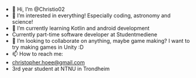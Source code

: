 - 👋 Hi, I’m @Christio02
- 👀 I’m interested in everything! Especially coding, astronomy and science!
- 🌱 I’m currently learning Kotlin and android development
- Currently part-time software developer at Studentmediene
- 💞️ I’m looking to collaborate on anything, maybe game making? I want to try making games in Unity :D
- 📫 How to reach me:
-   christopher.hoee@gmail.com
-   3rd year student at NTNU in Trondheim

<!---
Christio02/Christio02 is a ✨ special ✨ repository because its `README.md` (this file) appears on your GitHub profile.
You can click the Preview link to take a look at your changes.
--->
